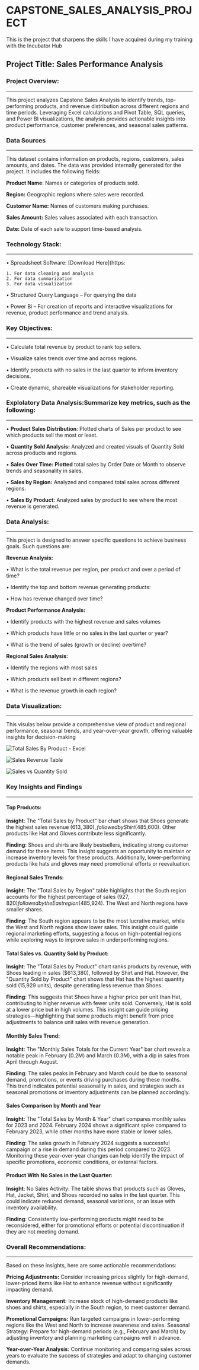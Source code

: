 # CAPSTONE_SALES_ANALYSIS_PROJECT
This is the project that sharpens the skills I have acquired during my training with the Incubator Hub
## Project Title: Sales Performance Analysis


### Project Overview:
____________________
This project analyzes Capstone Sales Analysis to identify trends, top-performing products, and revenue distribution across different regions and time periods. Leveraging Excel calculations and Pivot Table, SQL queries, and Power BI visualizations, the analysis provides actionable insights into product performance, customer preferences, and seasonal sales patterns.


### Data Sources
______________________
This dataset contains information on products, regions, customers, sales amounts, and dates. The data was provided internally generated for the project. It includes the following fields:

**Product Name**: Names or categories of products sold.

**Region:** Geographic regions where sales were recorded.

**Customer Name:** Names of customers making purchases.

**Sales Amount:** Sales values associated with each transaction.

**Date:** Date of each sale to support time-based analysis.



### Technology Stack:
______________________
   •	Spreadsheet Software: [Download Here](https:
   
    1. For data cleaning and Analysis
    2. For data summarization
    3. For data visualization
    
  •	Structured Query Language – For querying the data
  
  •	Power Bi – For creation of reports and interactive visualizations for revenue, product performance and trend analysis.
  



### Key Objectives:
_____________________
  • Calculate total revenue by product to rank top sellers.
  
  •	Visualize sales trends over time and across regions.
  
  •	Identify products with no sales in the last quarter to inform inventory decisions.
  
  •	Create dynamic, shareable visualizations for stakeholder reporting.




### Explolatory Data Analysis:Summarize key metrics, such as the following:
_________________________

  • **Product Sales Distribution**: Plotted charts of Sales per product to see which products sell the most or least.
  
  • **Quantity Sold Analysis:** Analyzed and created visuals of Quantity Sold across products and regions.
  
  •	**Sales Over Time: Plotted** total sales by Order Date or Month to observe trends and seasonality in sales.
  
  • **Sales by Region:** Analyzed and compared total sales across different regions.
  
  •	**Sales By Product:** Analyzed sales by product to see where the most revenue is generated.


  

### Data Analysis:
________________________

This project is designed to answer specific questions to achieve business goals. Such questions are:

**Revenue Analysis:**

•	What is the total revenue per region, per product and over a period of time?

•	Identify the top and bottom revenue generating products:

•	How has revenue changed over time?

**Product Performance Analysis:**

•	Identify products with the highest revenue and sales volumes

•	Which products have little or no sales in the last quarter or year?

•	What is the trend of sales (growth or decline) overtime?

**Regional Sales Analysis:**

•	Identify the regions with most sales

•	Which products sell best in different regions?

•	What is the revenue growth in each region?


### Data Visualization:
___________________

This visulas below provide a comprehensive view of product and regional performance, seasonal trends, and year-over-year growth, offering valuable insights for decision-making



![Total Sales By Product - Excel](https://github.com/user-attachments/assets/71a29259-69e7-4788-8be9-2e8ee4a7ebbc)


![Sales Revenue Table](https://github.com/user-attachments/assets/a5b6a041-5b00-43a8-b59f-eb0999d58b6f)

![Sales vs  Quantity Sold](https://github.com/user-attachments/assets/99e7f38d-e65b-4074-a2aa-ac3bfce9d027)


### Key Insights and Findings
____________________

#### Top Products:

**Insight**: The "Total Sales by Product" bar chart shows that Shoes generate the highest sales revenue ($613,380), followed by Shirt ($485,600). Other products like Hat and Gloves contribute less significantly.

**Finding**: Shoes and shirts are likely bestsellers, indicating strong customer demand for these items. This insight suggests an opportunity to maintain or increase inventory levels for these products. Additionally, lower-performing products like hats and gloves may need promotional efforts or reevaluation.
  
#### Regional Sales Trends:
  
**Insight**: The "Total Sales by Region" table highlights that the South region accounts for the highest percentage of sales ($927,820) followed by the East region ($485,924). The West and North regions have smaller shares.
  
**Finding**: The South region appears to be the most lucrative market, while the West and North regions show lower sales. This insight could guide regional marketing efforts, suggesting a focus on high-potential regions while exploring ways to improve sales in underperforming regions.
  
#### Total Sales vs. Quantity Sold by Product:

**Insight**: The "Total Sales by Product" chart ranks products by revenue, with Shoes leading in sales ($613,380), followed by Shirt and Hat. However, the "Quantity Sold by Product" chart shows that Hat has the highest quantity sold (15,929 units), despite generating less revenue than Shoes.

**Finding**: This suggests that Shoes have a higher price per unit than Hat, contributing to higher revenue with fewer units sold. Conversely, Hat is sold at a lower price but in high volumes. This insight can guide pricing strategies—highlighting that some products might benefit from price adjustments to balance unit sales with revenue generation.

#### Monthly Sales Trend:
  
**Insight**: The "Monthly Sales Totals for the Current Year" bar chart reveals a notable peak in February (0.2M) and March (0.3M), with a dip in sales from April through August.

**Finding**: The sales peaks in February and March could be due to seasonal demand, promotions, or events driving purchases during these months. This trend indicates potential seasonality in sales, and strategies such as seasonal promotions or inventory adjustments can be planned accordingly.
  
#### Sales Comparison by Month and Year

**Insight**: The "Total Sales by Month & Year" chart compares monthly sales for 2023 and 2024. February 2024 shows a significant spike compared to February 2023, while other months have more stable or lower sales.

**Finding**: The sales growth in February 2024 suggests a successful campaign or a rise in demand during this period compared to 2023. Monitoring these year-over-year changes can help identify the impact of specific promotions, economic conditions, or external factors.

#### Product With No Sales in the Last Quarter:

**Insight**: No Sales Activity: The table shows that products such as Gloves, Hat, Jacket, Shirt, and Shoes recorded no sales in the last quarter. This could indicate reduced demand, seasonal variations, or an issue with inventory availability.

**Finding**: Consistently low-performing products might need to be reconsidered, either for promotional efforts or potential discontinuation if they are not meeting demand.


### Overall Recommendations:
_______________________

Based on these insights, here are some actionable recommendations:

**Pricing Adjustments:** Consider increasing prices slightly for high-demand, lower-priced items like Hat to enhance revenue without significantly impacting demand.

**Inventory Management:** Increase stock of high-demand products like shoes and shirts, especially in the South region, to meet customer demand.

**Promotional Campaigns:** Run targeted campaigns in lower-performing regions like the West and North to increase awareness and sales.
Seasonal Strategy: Prepare for high-demand periods (e.g., February and March) by adjusting inventory and planning marketing campaigns well in advance.

**Year-over-Year Analysis:** Continue monitoring and comparing sales across years to evaluate the success of strategies and adapt to changing customer demands.

